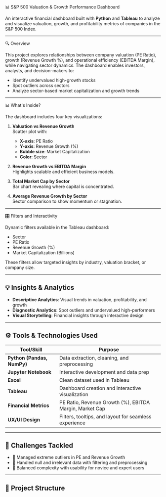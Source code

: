 📊 S&P 500 Valuation & Growth Performance Dashboard

An interactive financial dashboard built with **Python** and **Tableau** to analyze and visualize valuation, growth, and profitability metrics of companies in the S&P 500 Index.

---

 🔍 Overview

This project explores relationships between company valuation (PE Ratio), growth (Revenue Growth %), and operational efficiency (EBITDA Margin), while navigating sector dynamics. The dashboard enables investors, analysts, and decision-makers to:

- Identify undervalued high-growth stocks  
- Spot outliers across sectors  
- Analyze sector-based market capitalization and growth trends  

---

 📊 What's Inside?

The dashboard includes four key visualizations:

1. **Valuation vs Revenue Growth**  
   Scatter plot with:
   - **X-axis**: PE Ratio  
   - **Y-axis**: Revenue Growth (%)  
   - **Bubble size**: Market Capitalization  
   - **Color**: Sector  

2. **Revenue Growth vs EBITDA Margin**  
   Highlights scalable and efficient business models.

3. **Total Market Cap by Sector**  
   Bar chart revealing where capital is concentrated.

4. **Average Revenue Growth by Sector**  
   Sector comparison to show momentum or stagnation.

---

 🎛️ Filters and Interactivity

Dynamic filters available in the Tableau dashboard:
-  Sector  
-  PE Ratio  
-  Revenue Growth (%)  
-  Market Capitalization (Billions)  

These filters allow targeted insights by industry, valuation bracket, or company size.

---

## 💡 Insights & Analytics

- **Descriptive Analytics**: Visual trends in valuation, profitability, and growth  
- **Diagnostic Analytics**: Spot outliers and undervalued high-performers  
- **Visual Storytelling**: Financial insights through interactive design  

---

## ⚙️ Tools & Technologies Used

| Tool/Skill | Purpose |
|------------|---------|
| **Python (Pandas, NumPy)** | Data extraction, cleaning, and preprocessing |
| **Jupyter Notebook** | Interactive development and data prep |
| **Excel** | Clean dataset used in Tableau |
| **Tableau** | Dashboard creation and interactive visualization |
| **Financial Metrics** | PE Ratio, Revenue Growth (%), EBITDA Margin, Market Cap |
| **UX/UI Design** | Filters, tooltips, and layout for seamless experience |

---

## 🧠 Challenges Tackled

- 🧼 Managed extreme outliers in PE and Revenue Growth  
- 🧹 Handled null and irrelevant data with filtering and preprocessing  
- 🎨 Balanced complexity with usability for novice and expert users  

---

## 📁 Project Structure


